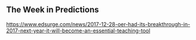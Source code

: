 ## The Week in Predictions

https://www.edsurge.com/news/2017-12-28-oer-had-its-breakthrough-in-2017-next-year-it-will-become-an-essential-teaching-tool
